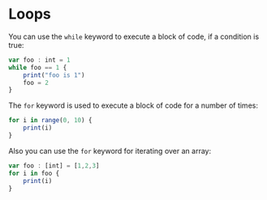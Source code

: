 # Loops
You can use the `while` keyword to execute a block of code, if a condition is true:
```typescript
var foo : int = 1
while foo == 1 {
    print("foo is 1")
    foo = 2
}
```

The `for` keyword is used to execute a block of code for a number of times:
```typescript
for i in range(0, 10) {
    print(i)
}
```
Also you can use the `for` keyword for iterating over an array:
```typescript
var foo : [int] = [1,2,3]
for i in foo {
    print(i)
}
```